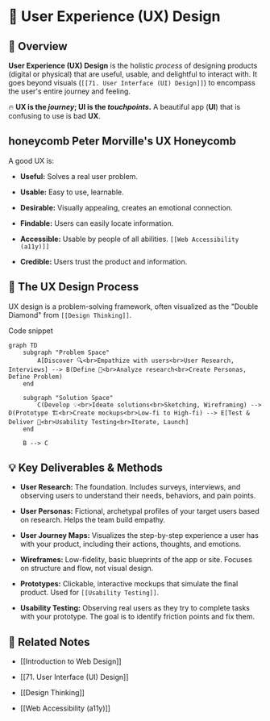 # 🚀 User Experience (UX) Design

## 📖 Overview

**User Experience (UX) Design** is the holistic _process_ of designing products (digital or physical) that are useful, usable, and delightful to interact with. It goes beyond visuals (`[[71. User Interface (UI) Design]]`) to encompass the user's entire journey and feeling.

🔥 **UX is the _journey_; UI is the _touchpoints_.** A beautiful app (**UI**) that is confusing to use is bad **UX**.

## honeycomb Peter Morville's UX Honeycomb

A good UX is:

- **Useful:** Solves a real user problem.
    
- **Usable:** Easy to use, learnable.
    
- **Desirable:** Visually appealing, creates an emotional connection.
    
- **Findable:** Users can easily locate information.
    
- **Accessible:** Usable by people of all abilities. `[[Web Accessibility (a11y)]]`
    
- **Credible:** Users trust the product and information.
    

## 🔄 The UX Design Process

UX design is a problem-solving framework, often visualized as the "Double Diamond" from `[[Design Thinking]]`.

Code snippet

```
graph TD
    subgraph "Problem Space"
        A[Discover 🔍<br>Empathize with users<br>User Research, Interviews] --> B(Define 🎯<br>Analyze research<br>Create Personas, Define Problem)
    end
    
    subgraph "Solution Space"
        C(Develop 💡<br>Ideate solutions<br>Sketching, Wireframing) --> D(Prototype 🏗️<br>Create mockups<br>Low-fi to High-fi) --> E[Test & Deliver 🚀<br>Usability Testing<br>Iterate, Launch]
    end

    B --> C
```

## 💡 Key Deliverables & Methods

- **User Research:** The foundation. Includes surveys, interviews, and observing users to understand their needs, behaviors, and pain points.
    
- **User Personas:** Fictional, archetypal profiles of your target users based on research. Helps the team build empathy.
    
- **User Journey Maps:** Visualizes the step-by-step experience a user has with your product, including their actions, thoughts, and emotions.
    
- **Wireframes:** Low-fidelity, basic blueprints of the app or site. Focuses on structure and flow, not visual design.
    
- **Prototypes:** Clickable, interactive mockups that simulate the final product. Used for `[[Usability Testing]]`.
    
- **Usability Testing:** Observing real users as they try to complete tasks with your prototype. The goal is to identify friction points and fix them.
    

## 🔗 Related Notes

- [[Introduction to Web Design]]
    
- [[71. User Interface (UI) Design]]
    
- [[Design Thinking]]
    
- [[Web Accessibility (a11y)]]